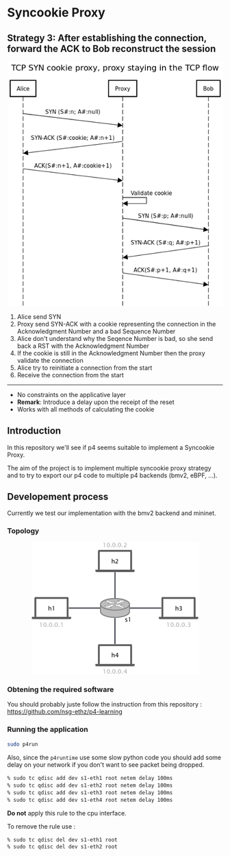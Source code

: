 # Syncookie Proxy

## Strategy 3: After establishing the connection, forward the ACK to Bob reconstruct the session

![sequence diagram of the strategy](images/strategy.png)

1. Alice send SYN
2. Proxy send SYN-ACK with a cookie representing the connection in the Acknowledgment Number and a bad Sequence Number
3. Alice don't understand why the Seqence Number is bad, so she send back a RST with the Acknowledgment Number
4. If the cookie is still in the Acknowledgment Number then the proxy validate the connection
5. Alice try to reinitiate a connection from the start
4. Receive the connection from the start

-------------

* No constraints on the applicative layer
* **Remark**: Introduce a delay upon the receipt of the reset
* Works with all methods of calculating the cookie

## Introduction

In this repository we'll see if p4 seems suitable to implement a Syncookie Proxy.

The aim of the project is to implement multiple syncookie proxy strategy and to try to export our p4 code to multiple p4 backends (bmv2, eBPF, ...).

## Developement process

Currently we test our implementation with the bmv2 backend and mininet.

### Topology

<p align="center">
<img src="images/l2_topology.png" title="L2 Star Topology">
<p/>

### Obtening the required software

You should probably juste follow the instruction from this repository : https://github.com/nsg-ethz/p4-learning

### Running the application

```bash
sudo p4run
```

Also, since the `p4runtime` use some slow python code you should add some delay on your network if you don't want to see packet being dropped.

```bash
% sudo tc qdisc add dev s1-eth1 root netem delay 100ms
% sudo tc qdisc add dev s1-eth2 root netem delay 100ms
% sudo tc qdisc add dev s1-eth3 root netem delay 100ms
% sudo tc qdisc add dev s1-eth4 root netem delay 100ms
```

**Do not** apply this rule to the cpu interface.

To remove the rule use :
```
% sudo tc qdisc del dev s1-eth1 root
% sudo tc qdisc del dev s1-eth2 root
```

